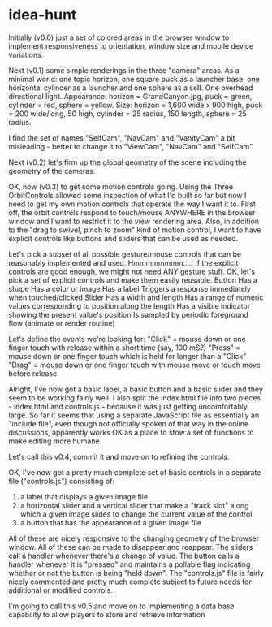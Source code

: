# idea-hunt

Initially (v0.0) just a set of colored areas in the browser window to implement responsiveness to orientation, window size and mobile device variations.

Next (v0.1) some simple renderings in the three "camera" areas. As a minimal world: one topic horizon, one square puck as a launcher base, one horizontal cylinder as a launcher and one sphere as a self. One overhead directional light.
Appearance: horizon = GrandCanyon.jpg, puck = green, cylinder = red, sphere = yellow.
Size: horizon = 1,600 wide x 900 high, puck = 200 wide/long, 50 high, cylinder = 25 radius, 150 length, sphere = 25 radius.

I find the set of names "SelfCam", "NavCam" and "VanityCam" a bit misleading - better to change it to "ViewCam", "NavCam" and "SelfCam".

Next (v0.2) let's firm up the global geometry of the scene including the geometry of the cameras.

OK, now (v0.3) to get some motion controls going. Using the Three OrbitControls allowed some inspection of what I'd built so far but now I need to get my own motion controls that operate the way I want it to. First off, the orbit controls respond to touch/mouse ANYWHERE in the browser window and I want to restrict it to the view rendering area. Also, in addition to the "drag to swivel, pinch to zoom" kind of motion control, I want to have explicit controls like buttons and sliders that can be used as needed.

Let's pick a subset of all possible gesture/mouse controls that can be reasonably implemented and used. Hmmmmmmmm..... if the explicit controls are good enough, we might not need ANY gesture stuff. OK, let's pick a set of explicit controls and make them easily reusable.
	Button
		Has a shape
		Has a color or image
		Has a label
		Triggers a response immediately when touched/clicked
	Slider
		Has a width and length
		Has a range of numeric values corresponding to position along the length
		Has a visible indicator showing the present value's position
		Is sampled by periodic foreground flow (animate or render routine)

Let's define the events we're looking for:
	"Click" = mouse down or one finger touch with release within a short time (say, 100 mS?)
	"Press" = mouse down or one finger touch which is held for longer than a "Click"
	"Drag" = mouse down or one finger touch with mouse move or touch move before release

Alright, I've now got a basic label, a basic button and a basic slider and they seem to be working fairly well. I also split the index.html file into two pieces - index.html and controls.js - because it was just getting uncomfortably large. So far it seems that using a separate JavaScript file as essentially an "include file", even though not officially spoken of that way in the online discussions, apparently works OK as a place to stow a set of functions to make editing more humane.

Let's call this v0.4, commit it and move on to refining the controls.

OK, I've now got a pretty much complete set of basic controls in a separate file ("controls.js") consisting of:
1) a label that displays a given image file
2) a horizontal slider and a vertical slider that make a "track slot" along which a given image slides to change the current value of the control
3) a button that has the appearance of a given image file

All of these are nicely responsive to the changing geometry of the browser window.
All of these can be made to disappear and reappear.
The sliders call a handler whenever there's a change of value.
The button calls a handler whenever it is "pressed" and maintains a pollable flag indicating whether or not the button is being "held down".
The "controls.js" file is fairly nicely commented and pretty much complete subject to future needs for additional or modified controls.

I'm going to call this v0.5 and move on to implementing a data base capability to allow players to store and retrieve information

